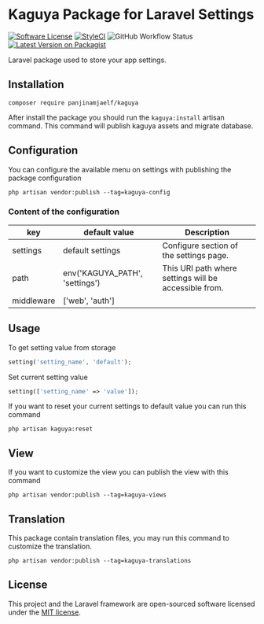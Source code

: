 # Kaguya Package for Laravel Settings

[![Software License](https://img.shields.io/github/license/PanjiNamjaElf/kaguya?style=flat-square)](LICENSE.md)
[![StyleCI](https://styleci.io/repos/270025326/shield?branch=master)](https://styleci.io/repos/270025326)
![GitHub Workflow Status](https://img.shields.io/github/workflow/status/panjinamjaelf/kaguya/Run%20PHPUnit%20tests?label=tests&style=flat-square)
[![Latest Version on Packagist](https://img.shields.io/packagist/v/panjinamjaelf/kaguya.svg?style=flat-square)](https://packagist.org/packages/panjinamjaelf/kaguya)

Laravel package used to store your app settings.

## Installation

```shell script
composer require panjinamjaelf/kaguya
```

After install the package you should run the `kaguya:install` artisan command. This command will publish kaguya assets and migrate database.

## Configuration

You can configure the available menu on settings with publishing the package configuration

```shell script
php artisan vendor:publish --tag=kaguya-config
```

### Content of the configuration

| key          | default value                 | Description                                 |
| ------------ | ----------------------------- | -------------------------------------------|
| settings | default settings | Configure section of the settings page. |
| path | env('KAGUYA_PATH', 'settings') | This URI path where settings will be accessible from.|
| middleware | ['web', 'auth'] |

## Usage
To get setting value from storage

```php
setting('setting_name', 'default');
``` 

Set current setting value
```php
setting(['setting_name' => 'value']);
```

If you want to reset your current settings to default value you can run this command

```shell script
php artisan kaguya:reset
```

## View

If you want to customize the view you can publish the view with this command
```shell script
php artisan vendor:publish --tag=kaguya-views
```

## Translation

This package contain translation files, you may run this command to customize the translation.

```shell script
php artisan vendor:publish --tag=kaguya-translations
```

## License

This project and the Laravel framework are open-sourced software licensed under the [MIT license](http://opensource.org/licenses/MIT).
